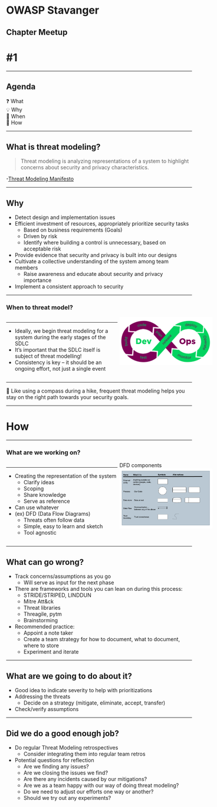 <!-- .slide: data-background-image="content/images/OWASP_Full_Logo_R_White.png" data-background-size="20%" data-background-position="right 2% top 2%"-->

# OWASP Stavanger 
## Chapter Meetup 
# #1

---

## Agenda

❓ What  
💡 Why  
📅 When  
🔧 How

---

## What is threat modeling?

> Threat modeling is analyzing representations of a system to highlight concerns about security and privacy characteristics.

-[Threat Modeling Manifesto](https://www.threatmodelingmanifesto.org/)<!-- .element: style="font-size:0.8em"-->

---

## Why
<div><!-- .element: style="font-size:0.75em"-->

- Detect design and implementation issues <!-- .element: class="fragment" data-fragment-index="1" -->
- Efficient investment of resources, appropriately prioritize security tasks <!-- .element: class="fragment" data-fragment-index="2" -->
  - Based on business requirements (Goals)
  - Driven by risk
  - Identify where building a control is unnecessary, based on acceptable risk
- Provide evidence that security and privacy is built into our designs <!-- .element: class="fragment" data-fragment-index="3" -->
- Cultivate a collective understanding of the system among team members <!-- .element: class="fragment" data-fragment-index="4" -->
  - Raise awareness and educate about security and privacy importance
- Implement a consistent approach to security <!-- .element: class="fragment" data-fragment-index="5" -->

</div>

---

### When to threat model?

<div style="display: grid;grid-column-gap: 1%; grid-auto-columns: 60% 50%;">

<div  style="grid-area: 1 / 1"><!-- .element: style="font-size:0.8em"-->

<hr>

- Ideally, we begin threat modeling for a system during the early stages of the SDLC <!-- .element: class="fragment" data-fragment-index="1" -->
- It’s important that the SDLC itself is subject of threat modelling! <!-- .element: class="fragment" data-fragment-index="2" -->
- Consistency is key – it should be an ongoing effort, not just a single event <!-- .element: class="fragment" data-fragment-index="3" -->


</div>

<div  style="grid-area: 1 / 2"><img src="content/images/devops.png" width="100%" height="auto" display="block" margin-left="auto" margin-right="auto">
</div>

</div>

<hr>

<div><!-- .element: style="font-size:0.75em"-->

🧀 Like using a compass during a hike, frequent threat modeling helps you stay on the right path towards your security goals. <!-- .element: class="fragment" data-fragment-index="4" -->

</div>

---

# How

---

### What are we working on?

<div style="display: grid;grid-column-gap: 1%; grid-auto-columns: 60% 50%;">

<div  style="grid-area: 1 / 1"><!-- .element: style="font-size:0.8em"-->

<hr>

- Creating the representation of the system  <!-- .element: class="fragment" data-fragment-index="1" -->
  - Clarify ideas
  - Scoping
  - Share knowledge
  - Serve as reference
- Can use whatever <!-- .element: class="fragment" data-fragment-index="2" -->
- (ex) DFD (Data Flow Diagrams) <!-- .element: class="fragment" data-fragment-index="3" -->
  - Threats often follow data
  - Simple, easy to learn and sketch
  - Tool agnostic


</div>


<div  style="grid-area: 1 / 2"> <!-- .element: class="fragment" data-fragment-index="3" -->
DFD components
<img src="content/images/dfd.png" width="100%" height="auto" display="block" margin-left="auto" margin-right="auto"> 

</div>

</div>

---

## What can go wrong?

<div><!-- .element: style="font-size:0.75em"-->

- Track concerns/assumptions as you go <!-- .element: class="fragment" data-fragment-index="1" -->
  - Will serve as input for the next phase
- There are frameworks and tools you can lean on during this process: <!-- .element: class="fragment" data-fragment-index="2" -->
  - STRIDE/STRIPED, LINDDUN
  - Mitre Att&ck
  - Threat libraries
  - Threagile, pytm
  - Brainstorming
- Recommended practice: <!-- .element: class="fragment" data-fragment-index="3" -->
  - Appoint a note taker
  - Create a team strategy for how to document, what to document, where to store
  - Experiment and iterate

</div>

---

## What are we going to do about it?

- Good idea to indicate severity to help with prioritizations
- Addressing the threats
  - Decide on a strategy (mitigate, eliminate, accept, transfer)
- Check/verify assumptions

---

## Did we do a good enough job?

<div><!-- .element: style="font-size:0.75em"-->

- Do regular Threat Modeling retrospectives <!-- .element: class="fragment" data-fragment-index="1" -->
  - Consider integrating them into regular team retros
- Potential questions for reflection <!-- .element: class="fragment" data-fragment-index="2" -->
  - Are we finding any issues?
  - Are we closing the issues we find?
  - Are there any incidents caused by our mitigations?
  - Are we as a team happy with our way of doing threat modeling?
  - Do we need to adjust our efforts one way or another?
  - Should we try out any experiments?

</div>
